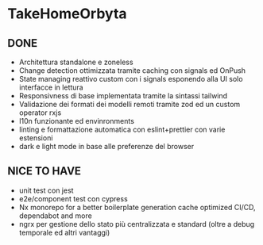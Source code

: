 # TakeHomeOrbyta

## DONE

- Architettura standalone e zoneless
- Change detection ottimizzata tramite caching con signals ed OnPush
- State managing reattivo custom con i signals esponendo alla UI solo interfacce in lettura
- Responsivness di base implementata tramite la sintassi tailwind
- Validazione dei formati dei modelli remoti tramite zod ed un custom operator rxjs
- l10n funzionante ed envinronments
- linting e formattazione automatica con eslint+prettier con varie estensioni
- dark e light mode in base alle preferenze del browser

## NICE TO HAVE

- unit test con jest
- e2e/component test con cypress
- Nx monorepo for a better boilerplate generation cache optimized CI/CD, dependabot and more
- ngrx per gestione dello stato più centralizzata e standard (oltre a debug temporale ed altri vantaggi)
